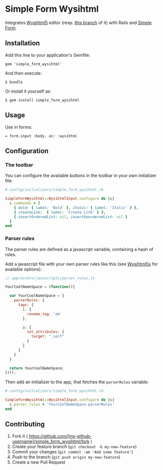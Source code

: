 # Simple Form Wysihtml

Integrates [Wysihtml5](http://xing.github.io/wysihtml5) editor (resp. [this branch](https://github.com/Edicy/wysihtml5) of it) with Rails and [Simple Form](https://github.com/plataformatec/simple_form).

## Installation

Add this line to your application's Gemfile:

    gem 'simple_form_wysihtml'

And then execute:

    $ bundle

Or install it yourself as:

    $ gem install simple_form_wysihtml

## Usage

Use in forms:

    = form.input :body, as: :wysihtml

## Configuration

### The toolbar

You can configure the available buttons in the toolbar in your own initializer file:

```Ruby
# config/initializers/simple_form_wysihtml.rb

SimpleFormWysihtml::WysihtmlInput.configure do |c|
  c.commands = [
    { bold: { label: 'Bold' }, italic: { label: 'Italic' } },
    { createLink:  { label: 'Create Link' } },
    { insertOrderedList: nil, insertUnorderedList: nil }
  ]
end
```

### Parser rules

The parser rules are defined as a javascript variable, containing a hash of rules.

Add a javascript file with your own parser rules like this (see [Wysihtml5x](https://github.com/edicy/wysihtml5) for available options):

```Javascript
// app/assets/javascripts/parser_rules.js

YourCoolNameSpace = (function(){

  var YourCoolNameSpace = {
    parserRules: {
      tags: {
        i: {
          rename_tag: 'em'
        },

        a: {
          set_attributes: {
            target: "_self"
          }
        }
      }
    }
  }

  return YourCoolNameSpace;
})();
```

Then add an initializer to the app, that fetches the `parserRules` variable:

```Ruby
# config/initializers/simple_form_wysihtml.rb

SimpleFormWysihtml::WysihtmlInput.configure do |c|
  c.parser_rules = 'YourCoolNameSpace.parserRules'
end
```

## Contributing

1. Fork it ( https://github.com/[my-github-username]/simple_form_wysihtml/fork )
2. Create your feature branch (`git checkout -b my-new-feature`)
3. Commit your changes (`git commit -am 'Add some feature'`)
4. Push to the branch (`git push origin my-new-feature`)
5. Create a new Pull Request
